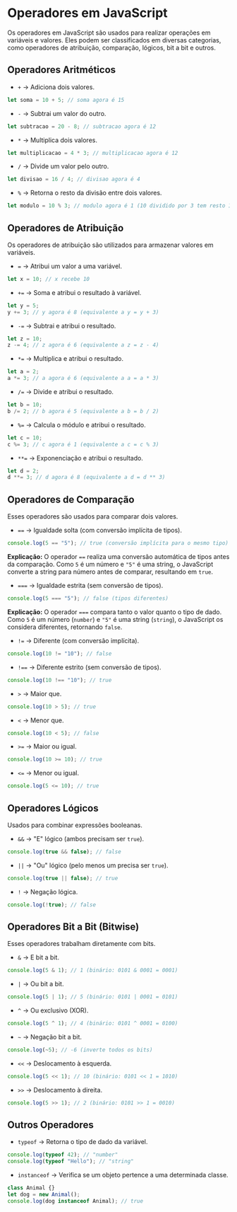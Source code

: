 # Operadores em JavaScript

Os operadores em JavaScript são usados para realizar operações em variáveis e valores. Eles podem ser classificados em diversas categorias, como operadores de atribuição, comparação, lógicos, bit a bit e outros.
## Operadores Aritméticos

- `+` → Adiciona dois valores.

```javascript
let soma = 10 + 5; // soma agora é 15
```

- `-` → Subtrai um valor do outro.

```javascript
let subtracao = 20 - 8; // subtracao agora é 12
```

- `*` → Multiplica dois valores.

```javascript
let multiplicacao = 4 * 3; // multiplicacao agora é 12
```

- `/` → Divide um valor pelo outro.

```javascript
let divisao = 16 / 4; // divisao agora é 4
```

- `%` → Retorna o resto da divisão entre dois valores.

```javascript
let modulo = 10 % 3; // modulo agora é 1 (10 dividido por 3 tem resto 1)
```  

## Operadores de Atribuição

Os operadores de atribuição são utilizados para armazenar valores em variáveis.

- `=` → Atribui um valor a uma variável.

```javascript
let x = 10; // x recebe 10
```

- `+=` → Soma e atribui o resultado à variável.

```javascript
let y = 5;
y += 3; // y agora é 8 (equivalente a y = y + 3)
```

- `-=` → Subtrai e atribui o resultado.

```javascript
let z = 10;
z -= 4; // z agora é 6 (equivalente a z = z - 4)
```

- `*=` → Multiplica e atribui o resultado.

```javascript
let a = 2;
a *= 3; // a agora é 6 (equivalente a a = a * 3)
```

- `/=` → Divide e atribui o resultado.

```javascript
let b = 10;
b /= 2; // b agora é 5 (equivalente a b = b / 2)
```

- `%=` → Calcula o módulo e atribui o resultado.

```javascript
let c = 10;
c %= 3; // c agora é 1 (equivalente a c = c % 3)
```

- `**=` → Exponenciação e atribui o resultado.

```javascript
let d = 2;
d **= 3; // d agora é 8 (equivalente a d = d ** 3)
```

## Operadores de Comparação

Esses operadores são usados para comparar dois valores.

- `==` → Igualdade solta (com conversão implícita de tipos).

```javascript
console.log(5 == "5"); // true (conversão implícita para o mesmo tipo)
```

  **Explicação:** O operador `==` realiza uma conversão automática de tipos antes da comparação. Como `5` é um número e `"5"` é uma string, o JavaScript converte a string para número antes de comparar, resultando em `true`.

- `===` → Igualdade estrita (sem conversão de tipos).

```javascript
console.log(5 === "5"); // false (tipos diferentes)
```

  **Explicação:** O operador `===` compara tanto o valor quanto o tipo de dado. Como `5` é um número (`number`) e `"5"` é uma string (`string`), o JavaScript os considera diferentes, retornando `false`.

- `!=` → Diferente (com conversão implícita).

```javascript
console.log(10 != "10"); // false
```

- `!==` → Diferente estrito (sem conversão de tipos).

```javascript
console.log(10 !== "10"); // true
```

- `>` → Maior que.

```javascript
console.log(10 > 5); // true
```

- `<` → Menor que.

```javascript
console.log(10 < 5); // false
```

- `>=` → Maior ou igual.

```javascript
console.log(10 >= 10); // true
```

- `<=` → Menor ou igual.

```javascript
console.log(5 <= 10); // true
```

## Operadores Lógicos

Usados para combinar expressões booleanas.

- `&&` → "E" lógico (ambos precisam ser `true`).

```javascript
console.log(true && false); // false
```

- `||` → "Ou" lógico (pelo menos um precisa ser `true`).

```javascript
console.log(true || false); // true
```

- `!` → Negação lógica.

```javascript
console.log(!true); // false
```

## Operadores Bit a Bit (Bitwise)

Esses operadores trabalham diretamente com bits.

- `&` → E bit a bit.

```javascript
console.log(5 & 1); // 1 (binário: 0101 & 0001 = 0001)
```

- `|` → Ou bit a bit.

```javascript
console.log(5 | 1); // 5 (binário: 0101 | 0001 = 0101)
```

- `^` → Ou exclusivo (XOR).

```javascript
console.log(5 ^ 1); // 4 (binário: 0101 ^ 0001 = 0100)
```

- `~` → Negação bit a bit.

```javascript
console.log(~5); // -6 (inverte todos os bits)
```

- `<<` → Deslocamento à esquerda.

```javascript
console.log(5 << 1); // 10 (binário: 0101 << 1 = 1010)
```

- `>>` → Deslocamento à direita.

```javascript
console.log(5 >> 1); // 2 (binário: 0101 >> 1 = 0010)
```

## Outros Operadores

- `typeof` → Retorna o tipo de dado da variável.

```javascript
console.log(typeof 42); // "number"
console.log(typeof "Hello"); // "string"
```

- `instanceof` → Verifica se um objeto pertence a uma determinada classe.

```javascript
class Animal {}
let dog = new Animal();
console.log(dog instanceof Animal); // true
```